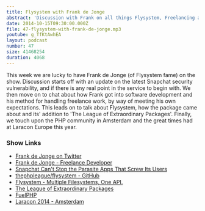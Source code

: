 ```yaml
---
title: Flysystem with Frank de Jonge
abstract: 'Discussion with Frank on all things Flysystem, Freelancing and Laracon'
date: 2014-10-15T09:30:00.000Z
file: 47-flysystem-with-frank-de-jonge.mp3
youtube: g_TfKtAwhEA
layout: podcast
number: 47
size: 41468254
duration: 4068
---
```


This week we are lucky to have Frank de Jonge (of Flysystem fame) on the show.
Discussion starts off with an update on the latest Snapchat security vulnerability, and if there is any real point in the service to begin with.
We then move on to chat about how Frank got into software development and his method for handling freelance work, by way of meeting his own expectations.
This leads on to talk about Flysystem, how the package came about and its' addition to 'The League of Extraordinary Packages'.
Finally, we touch upon the PHP community in Amsterdam and the great times had at Laracon Europe this year.

### Show Links

- [Frank de Jonge on Twitter](https://twitter.com/frankdejonge)
- [Frank de Jonge - Freelance Developer](http://frenky.net/)
- [Snapchat Can't Stop the Parasite Apps That Screw Its Users](http://www.wired.com/2014/10/snapchat-parasite-apps/)
- [thephpleague/flysystem - GitHub](https://github.com/thephpleague/flysystem)
- [Flysystem - Multiple Filesystems, One API.](http://flysystem.thephpleague.com/)
- [The League of Extraordinary Packages](http://thephpleague.com/)
- [FuelPHP](http://fuelphp.com/)
- [Laracon 2014 - Amsterdam](http://laracon.eu/2014/)
